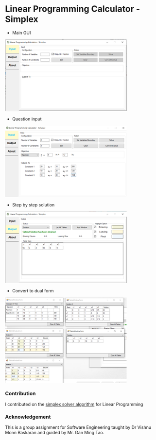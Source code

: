
# Linear Programming Calculator - Simplex
* Main GUI
<img src="imgs/1.PNG" width = "400" >

* Question input
<img src="imgs/2.PNG" width = "400" >

* Step by step solution
<img src="imgs/3.PNG" width = "400" >

* Convert to dual form
<img src="imgs/4.PNG" width = "400" >

### Contribution
I contributed on the [simplex solver algorithm](https://github.com/soonchangAI/linear_optimization/blob/master/LinearOptimization/SimplexAlgo.cs) for Linear Programming

### Acknowledgement
This is a group assignment for Software Engineering taught by Dr Vishnu Monn Baskaran and guided by Mr. Gan Ming Tao.

